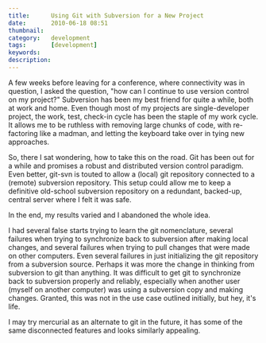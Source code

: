 ```yaml
---
title: 		Using Git with Subversion for a New Project
date: 		2010-06-18 08:51
thumbnail:
category:	development
tags: 		[development]
keywords:
description:
---
```

A few weeks before leaving for a conference, where connectivity was in
question, I asked the question, "how can I continue to use version
control on my project?" Subversion has been my best friend for quite a
while, both at work and home. Even though most of my projects are
single-developer project, the work, test, check-in cycle has been the
staple of my work cycle. It allows me to be ruthless with removing large
chunks of code, with re-factoring like a madman, and letting the
keyboard take over in tying new approaches.


So, there I sat wondering, how to take this on the road. Git has been
out for a while and promises a robust and distributed version control
paradigm. Even better, git-svn is touted to allow a (local) git
repository connected to a (remote) subversion repository. This setup
could allow me to keep a definitive old-school subversion repository on
a redundant, backed-up, central server where I felt it was safe.

In the end, my results varied and I abandoned the whole idea.

I had several false starts trying to learn the git nomenclature, several
failures when trying to synchronize back to subversion after making
local changes, and several failures when trying to pull changes that
were made on other computers. Even several failures in just initializing
the git repository from a subversion source. Perhaps it was more the
change in thinking from subversion to git than anything. It was
difficult to get git to synchronize back to subversion properly and
reliably, especially when another user (myself on another computer) was
using a subversion copy and making changes. Granted, this was not in the
use case outlined initially, but hey, it's life.

I may try mercurial as an alternate to git in the future, it has some of
the same disconnected features and looks similarly appealing.

